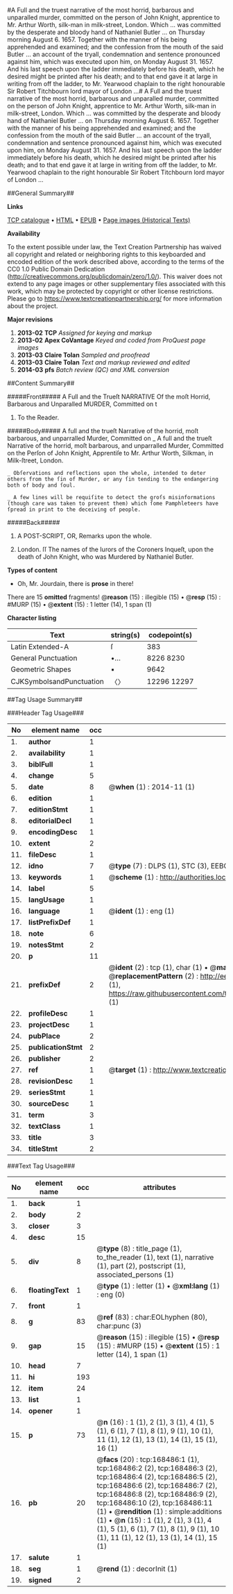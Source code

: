 #A Full and the truest narrative of the most horrid, barbarous and unparalled murder, committed on the person of John Knight, apprentice to Mr. Arthur Worth, silk-man in milk-street, London. Which ... was committed by the desperate and bloody hand of Nathaniel Butler ... on Thursday morning August 6. 1657. Together with the manner of his being apprehended and examined; and the confession from the mouth of the said Butler ... an account of the tryall, condemnation and sentence pronounced against him, which was executed upon him, on Monday August 31. 1657. And his last speech upon the ladder immediately before his death, which he desired might be printed after his death; and to that end gave it at large in writing from off the ladder, to Mr. Yearwood chaplain to the right honourable Sir Robert Titchbourn lord mayor of London ...#
A Full and the truest narrative of the most horrid, barbarous and unparalled murder, committed on the person of John Knight, apprentice to Mr. Arthur Worth, silk-man in milk-street, London. Which ... was committed by the desperate and bloody hand of Nathaniel Butler ... on Thursday morning August 6. 1657. Together with the manner of his being apprehended and examined; and the confession from the mouth of the said Butler ... an account of the tryall, condemnation and sentence pronounced against him, which was executed upon him, on Monday August 31. 1657. And his last speech upon the ladder immediately before his death, which he desired might be printed after his death; and to that end gave it at large in writing from off the ladder, to Mr. Yearwood chaplain to the right honourable Sir Robert Titchbourn lord mayor of London ...

##General Summary##

**Links**

[TCP catalogue](http://www.ota.ox.ac.uk/tcp/)  • 
[HTML](http://tei.it.ox.ac.uk/tcp/Texts-HTML/free/A84/A84957.html)  • 
[EPUB](http://tei.it.ox.ac.uk/tcp/Texts-EPUB/free/A84/A84957.epub) • 
[Page images (Historical Texts)](https://historicaltexts.jisc.ac.uk/eebo-99866594e)

**Availability**

To the extent possible under law, the Text Creation Partnership has waived all copyright and related or neighboring rights to this keyboarded and encoded edition of the work described above, according to the terms of the CC0 1.0 Public Domain Dedication (http://creativecommons.org/publicdomain/zero/1.0/). This waiver does not extend to any page images or other supplementary files associated with this work, which may be protected by copyright or other license restrictions. Please go to https://www.textcreationpartnership.org/ for more information about the project.

**Major revisions**

1. __2013-02__ __TCP__ *Assigned for keying and markup*
1. __2013-02__ __Apex CoVantage__ *Keyed and coded from ProQuest page images*
1. __2013-03__ __Claire Tolan__ *Sampled and proofread*
1. __2013-03__ __Claire Tolan__ *Text and markup reviewed and edited*
1. __2014-03__ __pfs__ *Batch review (QC) and XML conversion*

##Content Summary##

#####Front#####
 A Full and the Trueſt NARRATIVE Of the moſt Horrid, Barbarous and Unparalled MURDER, Committed on t
1. To the Reader.

#####Body#####
A full and the trueſt Narrative of the horrid, moſt barbarous, and unparralled Murder, Committed on 
    _ A full and the trueſt Narrative of the horrid, moſt barbarous, and unparralled Murder, Committed on the Perſon of John Knight, Apprentiſe to Mr. Arthur Worth, Silkman, in Milk-ſtreet, London.

    _ Obſervations and reflections upon the whole, intended to deter others from the ſin of Murder, or any ſin tending to the endangering both of body and ſoul.

    _ A few lines will be requiſite to detect the groſs misinformations (though care was taken to prevent them) which ſome Pamphleteers have ſpread in print to the deceiving of people.

#####Back#####

1. A POST-SCRIPT, OR, Remarks upon the whole.

1. London. ſſ The names of the Iurors of the Coroners Inqueſt, upon the death of John Knight, who was Murdered by Nathaniel Butler.

**Types of content**

  * Oh, Mr. Jourdain, there is **prose** in there!

There are 15 **omitted** fragments! 
 @__reason__ (15) : illegible (15)  •  @__resp__ (15) : #MURP (15)  •  @__extent__ (15) : 1 letter (14), 1 span (1)

**Character listing**


|Text|string(s)|codepoint(s)|
|---|---|---|
|Latin Extended-A|ſ|383|
|General Punctuation|•…|8226 8230|
|Geometric Shapes|▪|9642|
|CJKSymbolsandPunctuation|〈〉|12296 12297|

##Tag Usage Summary##

###Header Tag Usage###

|No|element name|occ|attributes|
|---|---|---|---|
|1.|__author__|1||
|2.|__availability__|1||
|3.|__biblFull__|1||
|4.|__change__|5||
|5.|__date__|8| @__when__ (1) : 2014-11 (1)|
|6.|__edition__|1||
|7.|__editionStmt__|1||
|8.|__editorialDecl__|1||
|9.|__encodingDesc__|1||
|10.|__extent__|2||
|11.|__fileDesc__|1||
|12.|__idno__|7| @__type__ (7) : DLPS (1), STC (3), EEBO-CITATION (1), PROQUEST (1), VID (1)|
|13.|__keywords__|1| @__scheme__ (1) : http://authorities.loc.gov/ (1)|
|14.|__label__|5||
|15.|__langUsage__|1||
|16.|__language__|1| @__ident__ (1) : eng (1)|
|17.|__listPrefixDef__|1||
|18.|__note__|6||
|19.|__notesStmt__|2||
|20.|__p__|11||
|21.|__prefixDef__|2| @__ident__ (2) : tcp (1), char (1)  •  @__matchPattern__ (2) : ([0-9\-]+):([0-9IVX]+) (1), (.+) (1)  •  @__replacementPattern__ (2) : http://eebo.chadwyck.com/downloadtiff?vid=$1&page=$2 (1), https://raw.githubusercontent.com/textcreationpartnership/Texts/master/tcpchars.xml#$1 (1)|
|22.|__profileDesc__|1||
|23.|__projectDesc__|1||
|24.|__pubPlace__|2||
|25.|__publicationStmt__|2||
|26.|__publisher__|2||
|27.|__ref__|1| @__target__ (1) : http://www.textcreationpartnership.org/docs/. (1)|
|28.|__revisionDesc__|1||
|29.|__seriesStmt__|1||
|30.|__sourceDesc__|1||
|31.|__term__|3||
|32.|__textClass__|1||
|33.|__title__|3||
|34.|__titleStmt__|2||


###Text Tag Usage###

|No|element name|occ|attributes|
|---|---|---|---|
|1.|__back__|1||
|2.|__body__|2||
|3.|__closer__|3||
|4.|__desc__|15||
|5.|__div__|8| @__type__ (8) : title_page (1), to_the_reader (1), text (1), narrative (1), part (2), postscript (1), associated_persons (1)|
|6.|__floatingText__|1| @__type__ (1) : letter (1)  •  @__xml:lang__ (1) : eng (0)|
|7.|__front__|1||
|8.|__g__|83| @__ref__ (83) : char:EOLhyphen (80), char:punc (3)|
|9.|__gap__|15| @__reason__ (15) : illegible (15)  •  @__resp__ (15) : #MURP (15)  •  @__extent__ (15) : 1 letter (14), 1 span (1)|
|10.|__head__|7||
|11.|__hi__|193||
|12.|__item__|24||
|13.|__list__|1||
|14.|__opener__|1||
|15.|__p__|73| @__n__ (16) : 1 (1), 2 (1), 3 (1), 4 (1), 5 (1), 6 (1), 7 (1), 8 (1), 9 (1), 10 (1), 11 (1), 12 (1), 13 (1), 14 (1), 15 (1), 16 (1)|
|16.|__pb__|20| @__facs__ (20) : tcp:168486:1 (1), tcp:168486:2 (2), tcp:168486:3 (2), tcp:168486:4 (2), tcp:168486:5 (2), tcp:168486:6 (2), tcp:168486:7 (2), tcp:168486:8 (2), tcp:168486:9 (2), tcp:168486:10 (2), tcp:168486:11 (1)  •  @__rendition__ (1) : simple:additions (1)  •  @__n__ (15) : 1 (1), 2 (1), 3 (1), 4 (1), 5 (1), 6 (1), 7 (1), 8 (1), 9 (1), 10 (1), 11 (1), 12 (1), 13 (1), 14 (1), 15 (1)|
|17.|__salute__|1||
|18.|__seg__|1| @__rend__ (1) : decorInit (1)|
|19.|__signed__|2||
